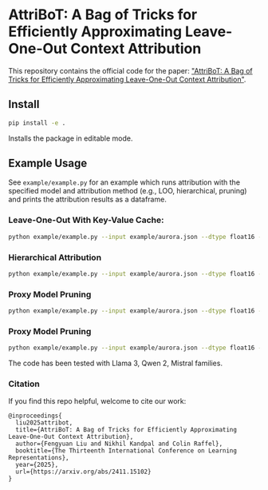 # AttriBoT: A **B**ag **o**f **T**ricks for Efficiently Approximating Leave-One-Out Context Attribution

This repository contains the official code for the paper: ["AttriBoT: A Bag of Tricks for Efficiently Approximating Leave-One-Out Context Attribution"](https://arxiv.org/abs/2411.15102).

## Install

```bash
pip install -e .
```

Installs the package in editable mode.

## Example Usage
See `example/example.py` for an example which runs attribution with the specified model and attribution method (e.g., LOO, hierarchical, pruning) and prints the attribution results as a dataframe.

### Leave-One-Out With Key-Value Cache:

```bash
python example/example.py --input example/aurora.json --dtype float16 --use-cache loo --model-name meta-llama/Llama-3.2-1B-Instruct
```

### Hierarchical Attribution

```bash
python example/example.py --input example/aurora.json --dtype float16 --use-cache hierarchical --model-name meta-llama/Llama-3.2-1B-Instruct --keep-paragraphs 3
```

### Proxy Model Pruning

```bash
python example/example.py --input example/aurora.json --dtype float16 --use-cache proxy --proxy-model-name meta-llama/Llama-3.2-1B-Instruct --target-model-name meta-llama/Llama-3.2-3B-Instruct
```

### Proxy Model Pruning

```bash
python example/example.py --input example/aurora.json --dtype float16 --use-cache pruning --pruning-model-name meta-llama/Llama-3.2-1B-Instruct --rescoring-model-name meta-llama/Llama-3.2-3B-Instruct --keep-sentences 3
```

The code has been tested with Llama 3, Qwen 2, Mistral families.

### Citation

If you find this repo helpful, welcome to cite our work:

```
@inproceedings{
  liu2025attribot,
  title={AttriBoT: A Bag of Tricks for Efficiently Approximating Leave-One-Out Context Attribution},
  author={Fengyuan Liu and Nikhil Kandpal and Colin Raffel},
  booktitle={The Thirteenth International Conference on Learning Representations},
  year={2025},
  url={https://arxiv.org/abs/2411.15102}
}
```
